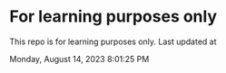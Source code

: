 # For learning purposes only
This repo is for learning purposes only.
Last updated at

Monday, August 14, 2023 8:01:25 PM

